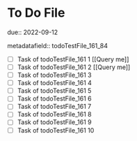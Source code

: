 # To Do File

due:: 2022-09-12

metadatafield:: todoTestFile_161_84

- [ ] Task of todoTestFile_161 1 [[Query me]]
- [ ] Task of todoTestFile_161 2 [[Query me]]
- [ ] Task of todoTestFile_161 3
- [ ] Task of todoTestFile_161 4
- [ ] Task of todoTestFile_161 5
- [ ] Task of todoTestFile_161 6
- [ ] Task of todoTestFile_161 7
- [ ] Task of todoTestFile_161 8
- [ ] Task of todoTestFile_161 9
- [ ] Task of todoTestFile_161 10